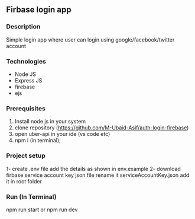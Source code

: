 ## Firbase login app

### Description

Simple login app where user can login using google/facebook/twitter account

### Technologies

- Node JS
- Express JS
- firebase
- ejs

### Prerequisites

1. Install node js in your system
2. clone repository (https://github.com/M-Ubaid-Asif/auth-login-firebase)
3. open uber-api in your ide (vs code etc)
4. npm i (in terminal);

### Project setup

1- create .env file add the details as shown in env.example
2- download firbase service account key json file rename it serviceAccountKey.json add it in root folder

### Run (In Terminal)

npm run start
or
npm run dev
